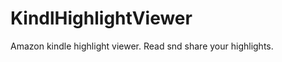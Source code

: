 KindlHighlightViewer
====================

Amazon kindle highlight viewer. Read snd share your highlights.